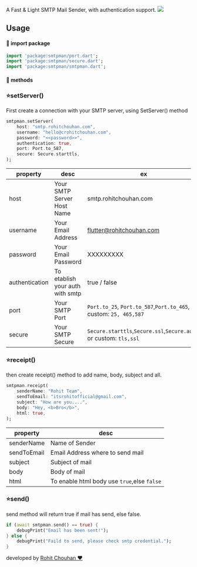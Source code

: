 A Fast & Light SMTP Mail Sender, with authentication support.
![](https://i.ibb.co/2yFHftV/carbon-1.png)
## Usage
#### 🚀 import package
```dart
import 'package:smtpman/port.dart';
import 'package:smtpman/secure.dart';
import 'package:smtpman/smtpman.dart';
```
#### 🚀 methods 
### ⭐setServer()
First create a connection with your SMTP server, using SetServer() method
```dart
smtpman.setServer(
    host: "smtp.rohitchouhan.com",
    username: "hello@crohitchouhan.com",
    password: "<<password>>",
    authentication: true,
    port: Port.to_587,
    secure: Secure.starttls,
);
```


| property  | desc  | ex   |
| ------------ | ------------ | ------------ |
| host  | Your SMTP Server Host Name   | smtp.rohitchouhan.com  |
| username  | Your Email Address  | flutter@rohitchouhan.com   |
| password  | Your Email Password  | XXXXXXXXX  |
| authentication  | To etablish your auth with smtp  | true / false   |
| port  | Your SMTP Port  | `Port.to_25`, `Port.to_587`,`Port.to_465`, or custom: `25, 465,587`   |
| secure | Your SMTP Secure  | `Secure.starttls`,`Secure.ssl`,`Secure.auto`, or custom: `tls,ssl`   |


### ⭐receipt()
then create receipt() method to add name, body, subject and all.
```dart
smtpman.receipt(
    senderName: "Rohit Team",
    sendToEmail: "itsrohitofficial@gmail.com",
    subject: "How are you....",
    body: "Hey, <b>Bro</b>",
    html: true,
);
```


| property  | desc  |
| ------------ | ------------ | 
| senderName  | Name of Sender   |
| sendToEmail  | Email Address where to send mail  |
| subject  | Subject of mail |
| body  | Body of mail |
| html | To enable html body use `true`,else `false` |


### ⭐send()
send method will return true if mail has send, else false.
```dart
if (await smtpman.send() == true) {
    debugPrint("Email has been sent!");
} else {
    debugPrint("Faild to send, please check smtp credential.");
}
```

developed by <a href="https://linkedin.com/in/itsrohitchouhan">Rohit Chouhan ❤️</a>